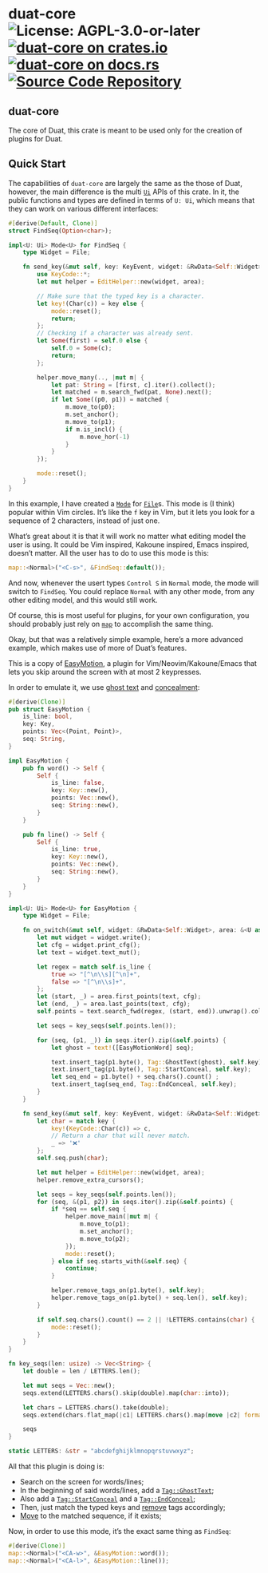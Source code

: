 # duat-core ![License: AGPL-3.0-or-later](https://img.shields.io/badge/license-AGPL--3.0--or--later-blue) [![duat-core on crates.io](https://img.shields.io/crates/v/duat-core)](https://crates.io/crates/duat-core) [![duat-core on docs.rs](https://docs.rs/duat-core/badge.svg)](https://docs.rs/duat-core) [![Source Code Repository](https://img.shields.io/badge/Code-On%20GitHub-blue?logo=GitHub)](https://github.com/AhoyISki/duat/tree/master/duat-core)

## duat-core

The core of Duat, this crate is meant to be used only for the
creation of plugins for Duat.

## Quick Start

The capabilities of `duat-core` are largely the same as the those
of Duat, however, the main difference is the multi [`Ui`][__link0] APIs of
this crate. In it, the public functions and types are defined in
terms of `U: Ui`,  which means that they can work on various
different interfaces:

```rust
#[derive(Default, Clone)]
struct FindSeq(Option<char>);

impl<U: Ui> Mode<U> for FindSeq {
    type Widget = File;

    fn send_key(&mut self, key: KeyEvent, widget: &RwData<Self::Widget>, area: &U::Area) {
        use KeyCode::*;
        let mut helper = EditHelper::new(widget, area);

        // Make sure that the typed key is a character.
        let key!(Char(c)) = key else {
            mode::reset();
            return;
        };
        // Checking if a character was already sent.
        let Some(first) = self.0 else {
            self.0 = Some(c);
            return;
        };

        helper.move_many(.., |mut m| {
            let pat: String = [first, c].iter().collect();
            let matched = m.search_fwd(pat, None).next();
            if let Some((p0, p1)) = matched {
                m.move_to(p0);
                m.set_anchor();
                m.move_to(p1);
                if m.is_incl() {
                    m.move_hor(-1)
                }
            }
        });

        mode::reset();
    }
}
```

In this example, I have created a [`Mode`][__link1] for [`File`][__link2]s. This
mode is (I think) popular within Vim circles. It’s like the `f`
key in Vim, but it lets you look for a sequence of 2 characters,
instead of just one.

What’s great about it is that it will work no matter what editing
model the user is using. It could be Vim inspired, Kakoune
inspired, Emacs inspired, doesn’t matter. All the user has to do
to use this mode is this:

```rust
map::<Normal>("<C-s>", &FindSeq::default());
```

And now, whenever the usert types `Control S` in `Normal` mode,
the mode will switch to `FindSeq`. You could replace `Normal` with
any other mode, from any other editing model, and this would still
work.

Of course, this is most useful for plugins, for your own
configuration, you should probably just rely on [`map`][__link3] to
accomplish the same thing.

Okay, but that was a relatively simple example, here’s a more
advanced example, which makes use of more of Duat’s features.

This is a copy of [EasyMotion][__link4], a plugin for
Vim/Neovim/Kakoune/Emacs that lets you skip around the screen with
at most 2 keypresses.

In order to emulate it, we use [ghost text][__link5] and [concealment][__link6]:

```rust
#[derive(Clone)]
pub struct EasyMotion {
    is_line: bool,
    key: Key,
    points: Vec<(Point, Point)>,
    seq: String,
}

impl EasyMotion {
    pub fn word() -> Self {
        Self {
            is_line: false,
            key: Key::new(),
            points: Vec::new(),
            seq: String::new(),
        }
    }

    pub fn line() -> Self {
        Self {
            is_line: true,
            key: Key::new(),
            points: Vec::new(),
            seq: String::new(),
        }
    }
}

impl<U: Ui> Mode<U> for EasyMotion {
    type Widget = File;

    fn on_switch(&mut self, widget: &RwData<Self::Widget>, area: &<U as Ui>::Area) {
        let mut widget = widget.write();
        let cfg = widget.print_cfg();
        let text = widget.text_mut();

        let regex = match self.is_line {
            true => "[^\n\\s][^\n]+",
            false => "[^\n\\s]+",
        };
        let (start, _) = area.first_points(text, cfg);
        let (end, _) = area.last_points(text, cfg);
        self.points = text.search_fwd(regex, (start, end)).unwrap().collect();

        let seqs = key_seqs(self.points.len());

        for (seq, (p1, _)) in seqs.iter().zip(&self.points) {
            let ghost = text!([EasyMotionWord] seq);

            text.insert_tag(p1.byte(), Tag::GhostText(ghost), self.key);
            text.insert_tag(p1.byte(), Tag::StartConceal, self.key);
            let seq_end = p1.byte() + seq.chars().count() ;
            text.insert_tag(seq_end, Tag::EndConceal, self.key);
        }
    }

    fn send_key(&mut self, key: KeyEvent, widget: &RwData<Self::Widget>, area: &U::Area) {
        let char = match key {
            key!(KeyCode::Char(c)) => c,
            // Return a char that will never match.
            _ => '❌'
        };
        self.seq.push(char);

        let mut helper = EditHelper::new(widget, area);
        helper.remove_extra_cursors();

        let seqs = key_seqs(self.points.len());
        for (seq, &(p1, p2)) in seqs.iter().zip(&self.points) {
            if *seq == self.seq {
                helper.move_main(|mut m| {
                    m.move_to(p1);
                    m.set_anchor();
                    m.move_to(p2);
                });
                mode::reset();
            } else if seq.starts_with(&self.seq) {
                continue;
            }

            helper.remove_tags_on(p1.byte(), self.key);
            helper.remove_tags_on(p1.byte() + seq.len(), self.key);
        }

        if self.seq.chars().count() == 2 || !LETTERS.contains(char) {
            mode::reset();
        }
    }
}

fn key_seqs(len: usize) -> Vec<String> {
    let double = len / LETTERS.len();

    let mut seqs = Vec::new();
    seqs.extend(LETTERS.chars().skip(double).map(char::into));

    let chars = LETTERS.chars().take(double);
    seqs.extend(chars.flat_map(|c1| LETTERS.chars().map(move |c2| format!("{c1}{c2}"))));

    seqs
}

static LETTERS: &str = "abcdefghijklmnopqrstuvwxyz";
```

All that this plugin is doing is:

* Search on the screen for words/lines;
* In the beginning of said words/lines, add a [`Tag::GhostText`][__link7];
* Also add a [`Tag::StartConceal`][__link8] and a [`Tag::EndConceal`][__link9];
* Then, just match the typed keys and [remove][__link10] tags accordingly;
* [Move][__link11] to the matched sequence, if it exists;

Now, in order to use this mode, it’s the exact same thing as
`FindSeq`:

```rust
#[derive(Clone)]
map::<Normal>("<CA-w>", &EasyMotion::word());
map::<Normal>("<CA-l>", &EasyMotion::line());
```


 [__cargo_doc2readme_dependencies_info]: ggGkYW0BYXSEG_W_Gn_kaocAGwCcVPfenh7eGy6gYLEwyIe4G6-xw_FwcbpjYXKEG_3UhAQvYgQEG7EDBdkAFbC6G7dtXR5Pvz92GyJG8JDW6xPLYWSBg2lkdWF0LWNvcmVlMC4zLjBpZHVhdF9jb3Jl
 [__link0]: https://docs.rs/duat-core/0.3.0/duat_core/?search=ui::Ui
 [__link1]: https://docs.rs/duat-core/0.3.0/duat_core/?search=mode::Mode
 [__link10]: https://docs.rs/duat-core/0.3.0/duat_core/?search=text::Text::remove_tags_on
 [__link11]: https://docs.rs/duat-core/0.3.0/duat_core/?search=mode::Mover::move_to
 [__link2]: https://docs.rs/duat-core/0.3.0/duat_core/?search=widgets::File
 [__link3]: https://docs.rs/duat/0.2.0/duat/prelude/fn.map.html
 [__link4]: https://github.com/easymotion/vim-easymotion
 [__link5]: https://docs.rs/duat-core/0.3.0/duat_core/?search=text::Tag::GhostText
 [__link6]: https://docs.rs/duat-core/0.3.0/duat_core/?search=text::Tag::StartConceal
 [__link7]: https://docs.rs/duat-core/0.3.0/duat_core/?search=text::Tag::GhostText
 [__link8]: https://docs.rs/duat-core/0.3.0/duat_core/?search=text::Tag::StartConceal
 [__link9]: https://docs.rs/duat-core/0.3.0/duat_core/?search=text::Tag::EndConceal
